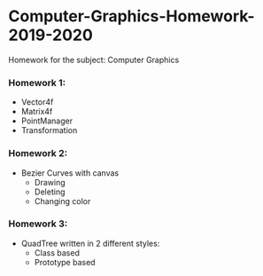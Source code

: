# Computer-Graphics-Homework-2019-2020
Homework for the subject: Computer Graphics

### Homework 1:
- Vector4f
- Matrix4f 
- PointManager
- Transformation

### Homework 2:
- Bezier Curves with canvas
  - Drawing
  - Deleting
  - Changing color
  
### Homework 3:
- QuadTree written in 2 different styles:
  - Class based
  - Prototype based
